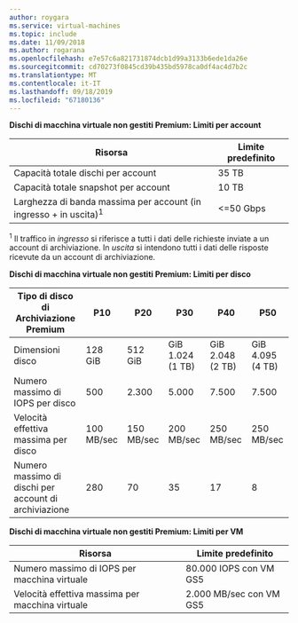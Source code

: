 ```yaml
---
author: roygara
ms.service: virtual-machines
ms.topic: include
ms.date: 11/09/2018
ms.author: rogarana
ms.openlocfilehash: e7e57c6a821731874dcb1d99a3133b6ede1da26e
ms.sourcegitcommit: cd70273f0845cd39b435bd5978ca0df4ac4d7b2c
ms.translationtype: MT
ms.contentlocale: it-IT
ms.lasthandoff: 09/18/2019
ms.locfileid: "67180136"
---
```

**Dischi di macchina virtuale non gestiti Premium: Limiti per account**

| Risorsa | Limite predefinito |
| --- | --- |
| Capacità totale dischi per account |35 TB |
| Capacità totale snapshot per account |10 TB |
| Larghezza di banda massima per account (in ingresso + in uscita)<sup>1</sup> |<=50 Gbps |

<sup>1</sup> Il traffico in *ingresso* si riferisce a tutti i dati delle richieste inviate a un account di archiviazione. In *uscita* si intendono tutti i dati delle risposte ricevute da un account di archiviazione.

**Dischi di macchina virtuale non gestiti Premium: Limiti per disco**

| Tipo di disco di Archiviazione Premium | P10 | P20 | P30 | P40 | P50 |
| --- | --- | --- | --- | --- | --- |
| Dimensioni disco |128 GiB |512 GiB |GiB 1.024 (1 TB) |GiB 2.048 (2 TB)|GiB 4.095 (4 TB)|
| Numero massimo di IOPS per disco |500 |2\.300 |5\.000 |7\.500 |7\.500 |
| Velocità effettiva massima per disco |100 MB/sec | 150 MB/sec |200 MB/sec |250 MB/sec |250 MB/sec |
| Numero massimo di dischi per account di archiviazione |280 |70 |35 | 17 | 8 |

**Dischi di macchina virtuale non gestiti Premium: Limiti per VM**

| Risorsa | Limite predefinito |
| --- | --- |
| Numero massimo di IOPS per macchina virtuale |80.000 IOPS con VM GS5 |
| Velocità effettiva massima per macchina virtuale |2\.000 MB/sec con VM GS5 |

